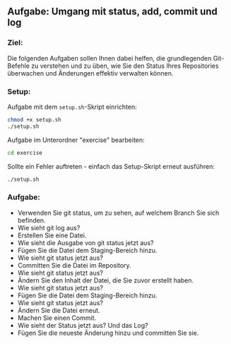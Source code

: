 ## Aufgabe: Umgang mit status, add, commit und log

### Ziel:

Die folgenden Aufgaben sollen Ihnen dabei helfen, die grundlegenden Git-Befehle zu verstehen und zu üben, wie Sie den Status Ihres Repositories überwachen und Änderungen effektiv verwalten können.

### Setup:

Aufgabe mit dem `setup.sh`-Skript einrichten:

```bash
chmod +x setup.sh
./setup.sh
```

Aufgabe im Unterordner "exercise" bearbeiten:

```bash
cd exercise
```

Sollte ein Fehler auftreten - einfach das Setup-Skript erneut ausführen:

```bash
./setup.sh
```

### Aufgabe:

- Verwenden Sie git status, um zu sehen, auf welchem Branch Sie sich befinden.
- Wie sieht git log aus?
- Erstellen Sie eine Datei.
- Wie sieht die Ausgabe von git status jetzt aus?
- Fügen Sie die Datei dem Staging-Bereich hinzu.
- Wie sieht git status jetzt aus?
- Committen Sie die Datei im Repository.
- Wie sieht git status jetzt aus?
- Ändern Sie den Inhalt der Datei, die Sie zuvor erstellt haben.
- Wie sieht git status jetzt aus?
- Fügen Sie die Datei dem Staging-Bereich hinzu.
- Wie sieht git status jetzt aus?
- Ändern Sie die Datei erneut.
- Machen Sie einen Commit.
- Wie sieht der Status jetzt aus? Und das Log?
- Fügen Sie die neueste Änderung hinzu und committen Sie sie.
